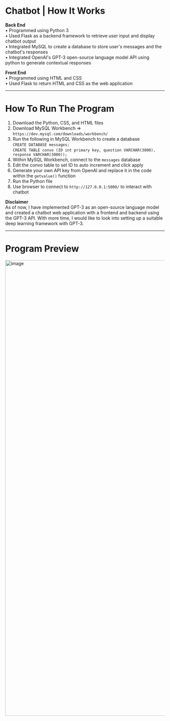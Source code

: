 # Chatbot | How It Works

**Back End**  
• Programmed using Python 3  
• Used Flask as a backend framework to retrieve user input and display chatbot output   
• Integrated MySQL to create a database to store user's messages and the chatbot's responses  
• Integrated OpenAI's GPT-3 open-source language model API using python to generate contextual responses

**Front End**  
• Programmed using HTML and CSS  
• Used Flask to return HTML and CSS as the web application

** **
  
    
    
# How To Run The Program

1. Download the Python, CSS, and HTML files  
2. Download MySQL Workbench => `https://dev.mysql.com/downloads/workbench/`
3. Run the following in MySQL Workbench to create a database  
`CREATE DATABASE messages;`  
`CREATE TABLE convo (ID int primary key, question VARCHAR(3000), response VARCHAR(3000));`
4. Within MySQL Workbench, connect to the `messages` database
5. Edit the convo table to set ID to auto increment and click apply
6. Generate your own API key from OpenAI and replace it in the code within the `getvalue()` function  
7. Run the Python file  
8. Use browser to connect to `http://127.0.0.1:5000/` to interact with chatbot  




  
**Disclaimer**  
As of now, I have implemented GPT-3 as an open-source language model and created a chatbot web application with a frontend and backend using the GPT-3 API. With more time, I would like to look into setting up a suitable deep learning framework with GPT-3. 

** **
    
    
# Program Preview

<img width="1435" alt="image" src="https://github.com/CharlotteLaw/chatbot/assets/69742430/155f7055-6bd4-4b3e-a5dd-a167f23e7c3d">
